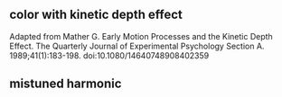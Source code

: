 ## color with kinetic depth effect
Adapted from Mather G. Early Motion Processes and the Kinetic Depth Effect. The Quarterly Journal of Experimental Psychology Section A. 1989;41(1):183-198. doi:10.1080/14640748908402359

## mistuned harmonic

